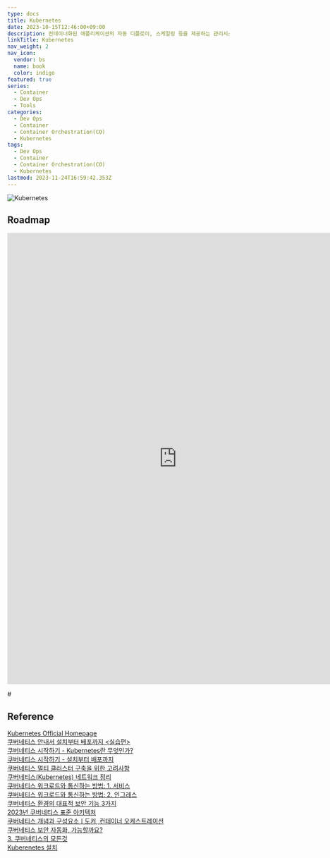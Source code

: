 ```yaml
---
type: docs
title: Kubernetes
date: 2023-10-15T12:46:00+09:00
description: 컨테이너화된 애플리케이션의 자동 디플로이, 스케일링 등을 제공하는 관리시스템으로, 오픈 소스 기반
linkTitle: Kubernetes
nav_weight: 2
nav_icon:
  vendor: bs
  name: book
  color: indigo
featured: true
series:
  - Container
  - Dev Ops
  - Tools
categories:
  - Dev Ops
  - Container
  - Container Orchestration(CO)
  - Kubernetes
tags:
  - Dev Ops
  - Container
  - Container Orchestration(CO)
  - Kubernetes
lastmod: 2023-11-24T16:59:42.353Z
---
```


![Kubernetes](/dev-ops/kubernetes.png#center)

## Roadmap

<p align="center">
<iframe width="768" height="1024" src="https://roadmap.sh/kubernetes?s=652b754df43a58c923ce9d26" frameborder="0" allow="accelerometer; autoplay; encrypted-media; gyroscope; picture-in-picture" allowfullscreen></iframe>
</p>#

## Reference

[Kubernetes Official Homepage](https://kubernetes.io/)  
[쿠버네티스 안내서 설치부터 배포까지 <실습편>](https://subicura.com/k8s/?utm_source=subicura.com&utm_medium=banner&utm_campaign=blog)  
[쿠버네티스 시작하기 - Kubernetes란 무엇인가?](https://subicura.com/2019/05/19/kubernetes-basic-1.html)  
[쿠버네티스 시작하기 - 설치부터 배포까지](https://subicura.com/2020/12/13/kubernetes-basic-2.html)  
[쿠버네티스 멀티 클러스터 구축을 위한 고려사항](https://www.samsungsds.com/kr/insights/kubernetes_multi_cluster.html)  
[쿠버네티스(Kubernetes) 네트워크 정리](https://yozm.wishket.com/magazine/detail/2251/)  
[쿠버네티스 워크로드와 통신하는 방법: 1. 서비스](https://yozm.wishket.com/magazine/detail/1909/)  
[쿠버네티스 워크로드와 통신하는 방법: 2. 인그레스](https://yozm.wishket.com/magazine/detail/1916/)  
[쿠버네티스 환경의 대표적 보안 기능 3가지](https://yozm.wishket.com/magazine/detail/1953/)  
[2023년 쿠버네티스 표준 아키텍처](https://yozm.wishket.com/magazine/detail/1998/)  
[쿠버네티스 개념과 구성요소ㅣ도커, 컨테이너 오케스트레이션](https://www.codestates.com/blog/content/%EC%BF%A0%EB%B2%84%EB%84%A4%ED%8B%B0%EC%8A%A4)  
[쿠버네티스 보안 자동화, 가능할까요?](https://www.samsungsds.com/kr/insights/kubernetes_security_automation.html)  
[3. 쿠버네티스의 모든것](https://tommypagy.tistory.com/category/3.%20%EC%BF%A0%EB%B2%84%EB%84%A4%ED%8B%B0%EC%8A%A4%EC%9D%98%20%EB%AA%A8%EB%93%A0%EA%B2%83)  
[Kuberenetes 설치](https://kh-guard.tistory.com/category/Kubernetes/Kuberenetes%20%EC%84%A4%EC%B9%98)
